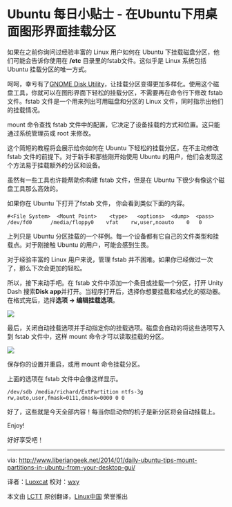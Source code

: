Ubuntu 每日小贴士 - 在Ubuntu下用桌面图形界面挂载分区
================================================================================

如果在之前你询问过经验丰富的 Linux 用户如何在 Ubuntu 下挂载磁盘分区，他们可能会告诉你使用在 **/etc** 目录里的fstab文件。这似乎是 Linux 系统包括 Ubuntu 挂载分区的唯一方式。

呵呵，幸亏有了[GNOME Disk Utility][1]，让挂载分区变得更加多样化。使用这个磁盘工具，你就可以在图形界面下轻松的挂载分区，不需要再在命令行下修改 fstab 文件。fstab 文件是一个用来列出可用磁盘和分区的 Linux 文件，同时指示出他们的挂载情况。

mount 命令查找 fstab 文件中的配置，它决定了设备挂载的方式和位置。这只能通过系统管理员或 root 来修改。

这个简短的教程将会展示给你如何在 Ubuntu 下轻松的挂载分区，在不主动修改 fstab 文件的前提下。对于新手和那些刚开始使用 Ubuntu 的用户，他们会发现这个方法易于挂载额外的分区和设备。

虽然有一些工具也许能帮助你构建 fstab 文件，但是在 Ubuntu 下很少有像这个磁盘工具那么高效的。

如果你在 Ubuntu 下打开了fstab 文件， 你会看到类似下面的内容。

    #<File System>  <Mount Point>    <type>   <options>  <dump>  <pass>
    /dev/fd0      /media/floppy0    vfat    rw,user,noauto    0   0       


上列只是 Ubuntu 分区挂载的一个样例。每一个设备都有它自己的文件类型和挂载点。对于刚接触 Ubuntu 的用户，可能会感到生畏。

对于经验丰富的 Linux 用户来说，管理 fstab 并不困难。如果你已经做过一次了，那么下次会更加的轻松。

所以，接下来动手吧。在 fstab 文件中添加一个条目或挂载一个分区，打开 Unity Dash 搜索**Disk app**并打开。当程序打开后，选择你想要挂载和格式化的驱动器。在格式完后，选择**选项 -> 编辑挂载选项**。

![](http://www.liberiangeek.net/wp-content/uploads/2014/01/mountguiubuntu.png)

最后，关闭自动挂载选项并手动指定你的挂载选项。磁盘会自动的将这些选项写入到 fstab 文件中，这样 mount 命令才可以读取挂载的分区。

![](http://www.liberiangeek.net/wp-content/uploads/2014/01/mountguiubuntu1.png)

保存你的设置并重启，或用 mount 命令挂载分区。

上面的选项在 fstab 文件中会像这样显示。

    /dev/sdb /media/richard/ExtPartition ntfs-3g rw,auto,user,fmask=0111,dmask=0000 0 0

好了，这些就是今天全部内容！每当你启动你的机子是新分区将会自动挂载上。

Enjoy!

好好享受吧！

--------------------------------------------------------------------------------

via: http://www.liberiangeek.net/2014/01/daily-ubuntu-tips-mount-partitions-in-ubuntu-from-your-desktop-gui/

译者：[Luoxcat](https://github.com/Luoxcat) 校对：[wxy](https://github.com/wxy)

本文由 [LCTT](https://github.com/LCTT/TranslateProject) 原创翻译，[Linux中国](http://linux.cn/) 荣誉推出

[1]:https://wiki.gnome.org/Design/Apps/Disks
